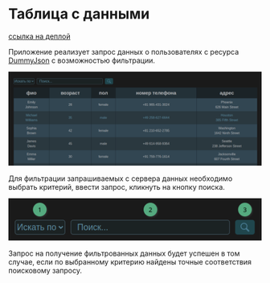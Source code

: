 # Таблица с данными

[ссылка на деплой](https://foxy-desu.github.io/table/)

Приложение реализует запрос данных о пользователях с ресурса [DummyJson](https://dummyjson.com/users) c возможностью фильтрации.

![alt text](image-2.png)

Для фильтрации запрашиваемых с сервера данных необходимо выбрать критерий,  ввести запрос, кликнуть на кнопку поиска.

![alt text](image-1.png)

Запрос на получение фильтрованных данных будет успешен в том случае, если по выбранному критерию найдены точные соответствия поисковому запросу. 


